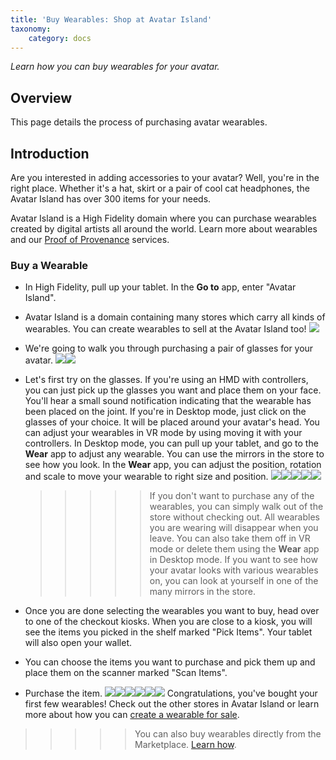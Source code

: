 ```yaml
---
title: 'Buy Wearables: Shop at Avatar Island'
taxonomy:
	category: docs
---
```


*Learn how you can buy wearables for your avatar.*

## Overview

This page details the process of purchasing avatar wearables. 

## Introduction

Are you interested in adding accessories to your avatar? Well, you're in the right place. Whether it's a hat, skirt or a pair of cool cat headphones, the Avatar Island has over 300 items for your needs. 

Avatar Island is a High Fidelity domain where you can purchase wearables created by digital artists all around the world. Learn more about wearables and our [Proof of Provenance](https://docs.highfidelity.com/high-fidelity-commerce/basics/pop) services.

### Buy a Wearable

- In High Fidelity, pull up your tablet. In the **Go to** app, enter "Avatar Island".

- Avatar Island is a domain containing many stores which carry all kinds of wearables. You can create wearables to sell at the Avatar Island too! ![](avatar-island.jpg)

- We're going to walk you through purchasing a pair of glasses for your avatar. ![](a-n-j.PNG)![](a-n-j-inside.PNG)

- Let's first try on the glasses. If you're using an HMD with controllers, you can just pick up the glasses you want and place them on your face. You'll hear a small sound notification indicating that the wearable has been placed on the joint. If you're in Desktop mode, just click on the glasses of your choice. It will be placed around your avatar's head. You can adjust your wearables in VR mode by using moving it with your controllers. In Desktop mode, you can pull up your tablet, and go to the **Wear** app to adjust any wearable. You can use the mirrors in the store to see how you look. In the **Wear** app, you can adjust the position, rotation and scale to move your wearable to right size and position. ![](glasses.PNG)![](avatar-wearable.PNG)![](wear.PNG)![](wear-app-1.PNG)![](wear-app-2.PNG)

  > > > > > If you don't want to purchase any of the wearables, you can simply walk out of the store without checking out. All wearables you are wearing will disappear when you leave. You can also take them off in VR mode or delete them using the **Wear** app in Desktop mode. If you want to see how your avatar looks with various wearables on, you can look at yourself in one of the many mirrors in the store. 

- Once you are done selecting the wearables you want to buy, head over to one of the checkout kiosks. When you are close to a kiosk, you will see the items you picked in the shelf marked "Pick Items". Your tablet will also open your wallet. 

- You can choose the items you want to purchase and pick them up and place them on the scanner marked "Scan Items". 

- Purchase the item. 
![](checkout.PNG)![](checkout-1.PNG)![](checkout-2.PNG)![](checkout-3.PNG)![](checkout-4.PNG)![](checkout-5.PNG)
Congratulations, you've bought your first few wearables! Check out the other stores in Avatar Island or learn more about how you can [create a wearable for sale](https://docs.highfidelity.com/high-fidelity-commerce/avatar-wearables/create). 

>>>>>You can also buy wearables directly from the Marketplace. [Learn how](https://docs.highfidelity.com/high-fidelity-commerce/marketplace/buy).
